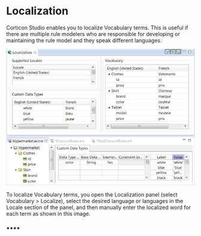 # Localization

Corticon Studio enables you to localize Vocabulary terms. This is useful if there are multiple rule modelers who are responsible for developing or maintaining the rule model and they speak different languages.

![](<../../../.gitbook/assets/image (19).png>)

To localize Vocabulary terms, you open the Localization panel (select Vocabulary > Localize), select the desired language or languages in the Locale section of the panel, and then manually enter the localized word for each term as shown in this image.&#x20;

### ****
